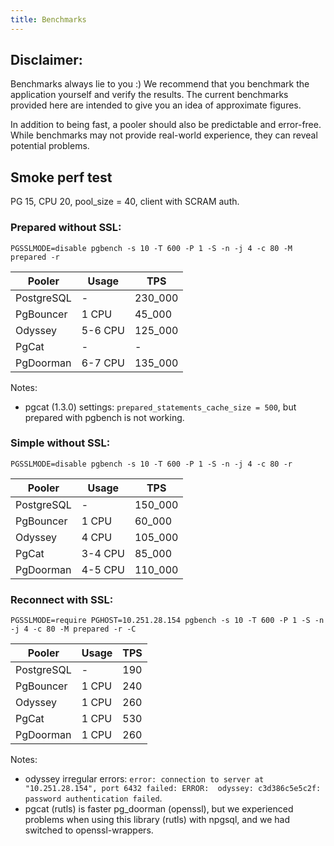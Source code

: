 ```yaml
---
title: Benchmarks
---
```


## Disclaimer:

Benchmarks always lie to you :) We recommend that you benchmark the application yourself and verify the results.
The current benchmarks provided here are intended to give you an idea of approximate figures.

In addition to being fast, a pooler should also be predictable and error-free.
While benchmarks may not provide real-world experience, they can reveal potential problems.

## Smoke perf test

PG 15, CPU 20, pool_size = 40, client with SCRAM auth.

### Prepared without SSL: 

```shell
PGSSLMODE=disable pgbench -s 10 -T 600 -P 1 -S -n -j 4 -c 80 -M prepared -r
```

| Pooler     | Usage   | TPS     |
|------------|---------|---------|
| PostgreSQL | -       | 230_000 |
| PgBouncer  | 1 CPU   | 45_000  |
| Odyssey    | 5-6 CPU | 125_000 |
| PgCat      | -       | -       |
| PgDoorman  | 6-7 CPU | 135_000 |

Notes:
  + pgcat (1.3.0) settings: `prepared_statements_cache_size = 500`, but prepared with pgbench is not working.


### Simple without SSL: 

```shell
PGSSLMODE=disable pgbench -s 10 -T 600 -P 1 -S -n -j 4 -c 80 -r
```

| Pooler     | Usage   | TPS     |
|------------|---------|---------|
| PostgreSQL | -       | 150_000 |
| PgBouncer  | 1 CPU   | 60_000  |
| Odyssey    | 4 CPU   | 105_000 |
| PgCat      | 3-4 CPU | 85_000  |
| PgDoorman  | 4-5 CPU | 110_000 |

### Reconnect with SSL:

```shell
PGSSLMODE=require PGHOST=10.251.28.154 pgbench -s 10 -T 600 -P 1 -S -n -j 4 -c 80 -M prepared -r -C
```

| Pooler     | Usage | TPS |
|------------|-------|-----|
| PostgreSQL | -     | 190 |
| PgBouncer  | 1 CPU | 240 |
| Odyssey    | 1 CPU | 260 |
| PgCat      | 1 CPU | 530 |
| PgDoorman  | 1 CPU | 260 |

Notes: 
  + odyssey irregular errors: `error: connection to server at "10.251.28.154", port 6432 failed: ERROR:  odyssey: c3d386c5e5c2f: password authentication failed`.
  + pgcat (rutls) is faster pg_doorman (openssl), but we experienced problems when using this library (rutls) with npgsql, and we had switched to openssl-wrappers.
